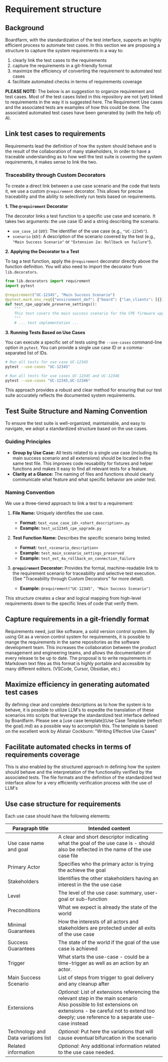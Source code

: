 # Requirement structure

## Background

Boardfarm, with the standardization of the test interface, supports an highly efficient process to automate test cases. In this section we are proposing a structure to capture the system requirements in a way to:

1. clearly link the test cases to the requirements
2. capture the requirements in a git-friendly format
3. maximize the efficiency of converting the requirement to automated test cases
4. facilitate automated checks in terms of requirements coverage

**PLEASE NOTE:**
The below is an suggestion to organize requirement and test cases.
Most of the test cases listed in this repository are not (yet) linked to requirements in the way it is suggested here. The Requirement Use cases and the associated tests are examples of how this could be done. The associated automated test cases have been generated by (with the help of) AI.

## Link test cases to requirements

Requirements lead the definition of how the system should behave and is the result of the collaboration of many stakeholders, In order to have a traceable understanding as to how well the test suite is covering the system requirements, it makes sense to link the two.

### Traceability through Custom Decorators

To create a direct link between a use case scenario and the code that tests it, we use a custom `@requirement` decorator. This allows for precise traceability and the ability to selectively run tests based on requirements.

**1. The `@requirement` Decorator**

The decorator links a test function to a specific use case and scenario. It takes two arguments: the use case ID and a string describing the scenario.

-   `use_case_id` (str): The identifier of the use case (e.g., `"UC-12345"`).
-   `scenario` (str): A description of the scenario covered by the test (e.g., `"Main Success Scenario"` or `"Extension 2a: Rollback on failure"`).

**2. Applying the Decorator to a Test**

To tag a test function, apply the `@requirement` decorator directly above the function definition. You will also need to import the decorator from `lib.decorators`.

```python
from lib.decorators import requirement
import pytest

@requirement("UC-12345", "Main Success Scenario")
@pytest.mark.env_req({"environment_def": {"board": {"lan_clients": [{}]}}})
def test_cpe_upgrade_preserve_settings():
    """
    This test covers the main success scenario for the CPE firmware upgrade.
    """
    # ... test implementation ...
```

**3. Running Tests Based on Use Cases**

You can execute a specific set of tests using the `--use-cases` command-line option in `pytest`. You can provide a single use case ID or a comma-separated list of IDs.

```bash
# Run all tests for use case UC-12345
pytest --use-cases "UC-12345"

# Run all tests for use cases UC-12345 and UC-12346
pytest --use-cases "UC-12345,UC-12346"
```

This approach provides a robust and clear method for ensuring that our test suite accurately reflects the documented system requirements.

## Test Suite Structure and Naming Convention

To ensure the test suite is well-organized, maintainable, and easy to navigate, we adopt a standardized structure based on the use cases.

### Guiding Principles

-   **Group by Use Case:** All tests related to a single use case (including its main success scenario and all extensions) should be located in the same test file. This improves code reusability for fixtures and helper functions and makes it easy to find all relevant tests for a feature.
-   **Clarity at a Glance:** The naming of files and functions should clearly communicate what feature and what specific behavior are under test.

### Naming Convention

We use a three-tiered approach to link a test to a requirement:

1.  **File Name:** Uniquely identifies the use case.
    -   **Format:** `test_<use_case_id>_<short_description>.py`
    -   **Example:** `test_uc12345_cpe_upgrade.py`

2.  **Test Function Name:** Describes the specific scenario being tested.
    -   **Format:** `test_<scenario_description>`
    -   **Example:** `test_main_scenario_settings_preserved`
    -   **Example:** `test_ext_4a_rollback_on_connection_failure`

3.  **`@requirement` Decorator:** Provides the formal, machine-readable link to the requirement scenario for traceability and selective test execution. (See "Traceability through Custom Decorators" for more detail).
    -   **Example:** `@requirement("UC-12345", "Main Success Scenario")`

This structure creates a clear and logical mapping from high-level requirements down to the specific lines of code that verify them.

## Capture requirements in a git-friendly format

Requirements need, just like software, a solid version control system. By using Git as a version control system for requirements, it is possible to mange the requirements in the same repositories as the software development team. This increases the collaboration between the product management and engineering teams, and allows the documentation of every release to be up to date.
The proposal is to write requirements in Markdown text files as this format is highly portable and accessible by many different editors. (VSCode, Cursor, Obsidian, etc.)

## Maximize efficiency in generating automated test cases

By defining clear and complete descriptions as to how the system is to behave, it is possible to utilize LLM's to expedite the translation of these scenarios into scripts that leverage the standardized test interface defined by Boardfarm.
Please see a [use case template](Use Case Template (reflect the goal).md) as a possible way to accomplish this.
The template is based on the excellent work by Alistair Cockburn: "Writing Effective Use Cases"

## Facilitate automated checks in terms of requirements coverage

This is also enabled by the structured approach in defining how the system should behave and the interpretation of the functionality verified by the associated tests. The file formats and the definition of the standardized test interface allow for a very efficiently verification process with the use of LLM's

## Use case structure for requirements

Each use case should have the following elements:

| Paragraph title                     | Intended content                                                                                                                                                                                                        |
| ----------------------------------- | ----------------------------------------------------------------------------------------------------------------------------------------------------------------------------------------------------------------------- |
| Use case name and goal              | A clear and short descriptor indicating what the goal of the use case is - should also be reflected in the name of the use case file                                                                                    |
| Primary Actor                       | Specifies who the primary actor is trying the achieve the goal                                                                                                                                                          |
| Stakeholders                        | Identifies the other stakeholders having an interest in the the use case                                                                                                                                                |
| Level                               | The level of the use case: summary, user-goal or sub-function                                                                                                                                                           |
| Preconditions                       | What we expect is already the state of the world                                                                                                                                                                        |
| Minimal Guarantees                  | How the interests of all actors and stakeholders are protected under all exits of the use case                                                                                                                          |
| Success Guarantees                  | The state of the world if the goal of the use case is achieved                                                                                                                                                          |
| Trigger                             | What starts the use-case - could be a time-trigger as well as an action by an actor.                                                                                                                                    |
| Main Success Scenario               | List of steps from trigger to goal delivery and any cleanup after                                                                                                                                                       |
| Extensions                          | *Optional:* List of extensions referencing the relevant step in the main scenario<br>Also possible to list extensions on extensions - be careful not to extend too deeply; use reference to a separate use-case instead |
| Technology and Data variations list | *Optional:* Put here the variations that will cause eventual bifurcation in the scenario                                                                                                                                |
| Related information                 | *Optional:* Any additional information related to the use case needed.                                                                                                                                                  |
